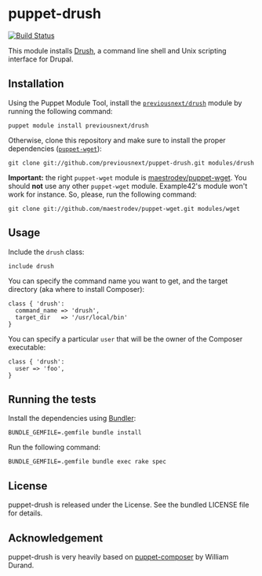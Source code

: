 puppet-drush
===============

[![Build
Status](https://secure.travis-ci.org/previousnext/puppet-drush.png)](http://travis-ci.org/previousnext/puppet-drush)

This module installs [Drush](http://www.drush.org//), a command line shell and
Unix scripting interface for Drupal.

Installation
------------

Using the Puppet Module Tool, install the
[`previousnext/drush`](http://forge.puppetlabs.com/previosnext/drush) module by
running the following command:

    puppet module install previousnext/drush

Otherwise, clone this repository and make sure to install the proper
dependencies ([`puppet-wget`](https://github.com/maestrodev/puppet-wget)):

    git clone git://github.com/previousnext/puppet-drush.git modules/drush

**Important:** the right `puppet-wget` module is
[maestrodev/puppet-wget](https://github.com/maestrodev/puppet-wget). You should
**not** use any other `puppet-wget` module. Example42's module won't work for
instance. So, please, run the following command:

    git clone git://github.com/maestrodev/puppet-wget.git modules/wget


Usage
-----

Include the `drush` class:

    include drush

You can specify the command name you want to get, and the target directory (aka
where to install Composer):

    class { 'drush':
      command_name => 'drush',
      target_dir   => '/usr/local/bin'
    }

You can specify a particular `user` that will be the owner of the Composer
executable:

    class { 'drush':
      user => 'foo',
    }


Running the tests
-----------------

Install the dependencies using [Bundler](http://gembundler.com):

    BUNDLE_GEMFILE=.gemfile bundle install

Run the following command:

    BUNDLE_GEMFILE=.gemfile bundle exec rake spec


License
-------

puppet-drush is released under the  License. See the bundled LICENSE file
for details.


Acknowledgement
---------------

puppet-drush is very heavily based on [puppet-composer](https://github.com/willdurand/puppet-composer) by William Durand.
